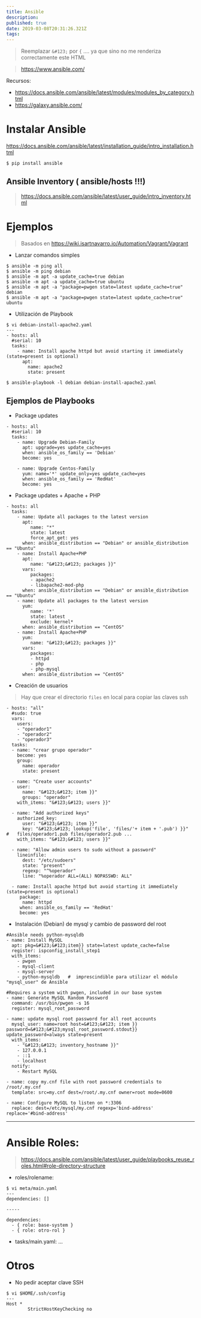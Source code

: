 ```yaml
---
title: Ansible
description: 
published: true
date: 2019-03-08T20:31:26.321Z
tags: 
---
```


> Reemplazar `&#123;` por `{` .... ya que sino no me renderiza correctamente este HTML

> https://www.ansible.com/

Recursos:
- https://docs.ansible.com/ansible/latest/modules/modules_by_category.html
- https://galaxy.ansible.com/

# Instalar Ansible
https://docs.ansible.com/ansible/latest/installation_guide/intro_installation.html

`$ pip install ansible`

## Ansible Inventory ( ansible/hosts !!!)

> https://docs.ansible.com/ansible/latest/user_guide/intro_inventory.html

# Ejemplos

> Basados en https://wiki.isartnavarro.io/Automation/Vagrant/Vagrant

- Lanzar comandos simples

```
$ ansible -m ping all
$ ansible -m ping debian
$ ansible -m apt -a update_cache=true debian
$ ansible -m apt -a update_cache=true ubuntu
$ ansible -m apt -a "package=pwgen state=latest update_cache=true" debian
$ ansible -m apt -a "package=pwgen state=latest update_cache=true" ubuntu
```

- Utilización de Playbook

```
$ vi debian-install-apache2.yaml
---
- hosts: all
  #serial: 10
  tasks:
    - name: Install apache httpd but avoid starting it immediately (state=present is optional)
      apt:
        name: apache2
        state: present
```

`$ ansible-playbook -l debian debian-install-apache2.yaml`

## Ejemplos de Playbooks

- Package updates
```
- hosts: all
  #serial: 10
  tasks:
    - name: Upgrade Debian-Family
      apt: upgrade=yes update_cache=yes
      when: ansible_os_family == 'Debian'
      become: yes
      
    - name: Upgrade Centos-Family
      yum: name='*' update_only=yes update_cache=yes
      when: ansible_os_family == 'RedHat'
      become: yes
```

- Package updates + Apache + PHP
```
- hosts: all
  tasks:
    - name: Update all packages to the latest version
      apt:
         name: "*"
         state: latest
         force_apt_get: yes
      when: ansible_distribution == "Debian" or ansible_distribution == "Ubuntu"
    - name: Install Apache+PHP
      apt:
         name: "&#123;&#123; packages }}"
      vars:
         packages:
         - apache2
         - libapache2-mod-php
      when: ansible_distribution == "Debian" or ansible_distribution == "Ubuntu"
    - name: Update all packages to the latest version
      yum:
         name: '*'
         state: latest
         exclude: kernel*
      when: ansible_distribution == "CentOS"
    - name: Install Apache+PHP
      yum:
         name: "&#123;&#123; packages }}"
      vars:
         packages:
         - httpd
         - php
         - php-mysql
      when: ansible_distribution == "CentOS"
```

- Creación de usuarios

> Hay que crear el directorio `files` en local para copiar las claves ssh

```
- hosts: "all"
  #sudo: true
  vars:
    users:
    - "operador1"
    - "operador2"
    - "operador3"
  tasks:
  - name: "crear grupo operador"
    become: yes 
    group:
      name: operador
      state: present

  - name: "Create user accounts"
    user:
      name: "&#123;&#123; item }}"
      groups: "operador"
    with_items: "&#123;&#123; users }}"

  - name: "Add authorized keys"
    authorized_key:
      user: "&#123;&#123; item }}"
      key: "&#123;&#123; lookup('file', 'files/'+ item + '.pub') }}"    #   files/operador1.pub files/operador2.pub ...
    with_items: "&#123;&#123; users }}"

  - name: "Allow admin users to sudo without a password"
    lineinfile:
      dest: "/etc/sudoers"
      state: "present"
      regexp: "^%operador"
      line: "%operador ALL=(ALL) NOPASSWD: ALL"

  - name: Install apache httpd but avoid starting it immediately (state=present is optional)
     package:
      name: httpd
     when: ansible_os_family == 'RedHat'
     become: yes
```

- Instalación (Debian) de mysql y cambio de password del root

```
#Ansible needs python-mysqldb
- name: Install MySQL
  apt: pkg=&#123;&#123;item}} state=latest update_cache=false
  register: ispconfig_install_step1
  with_items:
    - pwgen
    - mysql-client
    - mysql-server
    - python-mysqldb   #  imprescindible para utilizar el módulo "mysql_user" de Ansible

#Requires a system with pwgen, included in our base system
- name: Generate MySQL Random Password
  command: /usr/bin/pwgen -s 16
  register: mysql_root_password

- name: update mysql root password for all root accounts
  mysql_user: name=root host=&#123;&#123; item }} password=&#123;&#123;mysql_root_password.stdout}}  update_password=always state=present
  with_items:
    - "&#123;&#123; inventory_hostname }}"
    - 127.0.0.1
    - ::1
    - localhost
  notify:
    - Restart MySQL

- name: copy my.cnf file with root password credentials to /root/.my.cnf
  template: src=my.cnf dest=/root/.my.cnf owner=root mode=0600

- name: Configure MySQL to listen on *:3306
  replace: dest=/etc/mysql/my.cnf regexp='bind-address' replace='#bind-address'
```

------------------------------------------------------------------
# Ansible Roles:
    
> https://docs.ansible.com/ansible/latest/user_guide/playbooks_reuse_roles.html#role-directory-structure

- roles/rolename:

```
$ vi meta/main.yaml
---
dependencies: []

-----

dependencies:
  - { role: base-system }
  - { role: otro-rol }
```
- tasks/main.yaml:
...

# Otros

- No pedir aceptar clave SSH

```
$ vi $HOME/.ssh/config
---
Host *
        StrictHostKeyChecking no
```